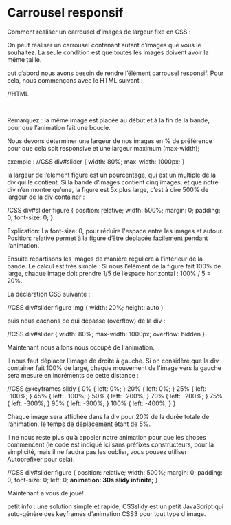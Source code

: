 # Carrousel responsif

Comment réaliser un carrousel d’images de largeur fixe en CSS :

On peut réaliser un carrousel contenant autant d’images que vous le souhaitez.
La seule condition est que toutes les images doivent avoir la même taille.

out d’abord nous avons besoin de rendre l’élément carrousel responsif. Pour cela, nous commençons avec le HTML suivant :

//HTML
<div id="slider">
  <figure>
    <img src="austin-fireworks.jpg" alt="">
    <img src="taj-mahal.jpg" alt="">
    <img src="ibiza.jpg" alt="">
    <img src="ankor-wat.jpg" alt="">
    <img src="austin-fireworks.jpg" alt="">
  </figure>
</div>

Remarquez : la même image est placée au début et à la fin de la bande, pour que l’animation fait une boucle.

Nous devons déterminer une largeur de nos images en % de préférence pour que cela soit responsive et une largeur maximum (max-width);

exemple : 
//CSS
div#slider { width: 80%; max-width: 1000px; } 

la largeur de l’élément figure est un pourcentage, qui est un multiple de la div qui le contient. Si la bande d’images contient cinq images, et que notre div n’en montre qu’une, la figure est 5x plus large, c’est à dire 500% de largeur de la div container :

/CSS
div#slider figure {
  position: relative; 
  width: 500%;
  margin: 0;
  padding: 0;
  font-size: 0;
}

Explication:
La font-size: 0, pour réduire l'espace entre les images et autour. Position: relative permet à la figure d’être déplacée facilement pendant l’animation.

Ensuite répartisons les images de manière régulière à l’intérieur de la bande. Le calcul est très simple : Si nous l’élément de la figure fait 100% de large, chaque image doit prendre 1/5 de l’espace horizontal : 100% / 5 = 20%.

La déclaration CSS suivante :

//CSS
div#slider figure img { width: 20%; height: auto }

puis nous cachons ce qui dépasse (overflow) de la div :

//CSS
div#slider { width: 80%; max-width: 1000px; overflow: hidden }.

Maintenant nous allons nous occupé de l'animation.

Il nous faut déplacer l'image de droite à gauche. Si on considère que la div container fait 100% de large, chaque mouvement de l'image vers la gauche sera mesuré en incréments de cette distance :

//CSS
@keyframes slidy {
  0% { left: 0%; }
  20% { left: 0%; }
  25% { left: -100%; }
  45% { left: -100%; }
  50% { left: -200%; }
  70% { left: -200%; }
  75% { left: -300%; }
  95% { left: -300%; }
  100% { left: -400%; }
}

Chaque image sera affichée dans la div pour 20% de la durée totale de l’animation, le temps de déplacement étant de 5%.

Il ne nous reste plus qu’à appeler notre animation pour que les choses commencent (le code est indiqué ici sans préfixes constructeurs, pour la simplicité, mais il ne faudra pas les oublier, vous pouvez utiliser Autoprefixer pour cela).

//CSS
div#slider figure {
  position: relative;
  width: 500%;
  margin: 0;
  padding: 0;
  font-size: 0;
  left: 0;
  **animation: 30s slidy infinite;**
}

Maintenant a vous de joué!

petit info :  une solution simple et rapide, CSSslidy est un petit JavaScript qui auto-génère des keyframes d’animation CSS3 pour tout type d'image.